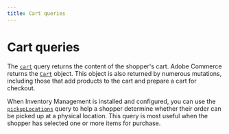 ```yaml
---
title: Cart queries
---
```


# Cart queries

The [`cart`](./cart.md) query returns the content of the shopper's cart. Adobe Commerce returns the [`Cart`](https://developer.adobe.com/commerce/webapi/graphql-api/index.html#definition-Cart) object. This object is also returned by numerous mutations, including those that add products to the cart and prepare a cart for checkout.

When Inventory Management is installed and configured, you can use the [`pickupLocations`](./pickup-locations.md) query to help a shopper determine whether their order can be picked up at a physical location. This query is most useful when the shopper has selected one or more items for purchase.
